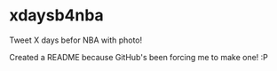 xdaysb4nba
==========

Tweet X days befor NBA with photo!

Created a README because GitHub's been forcing me to make one! :P
